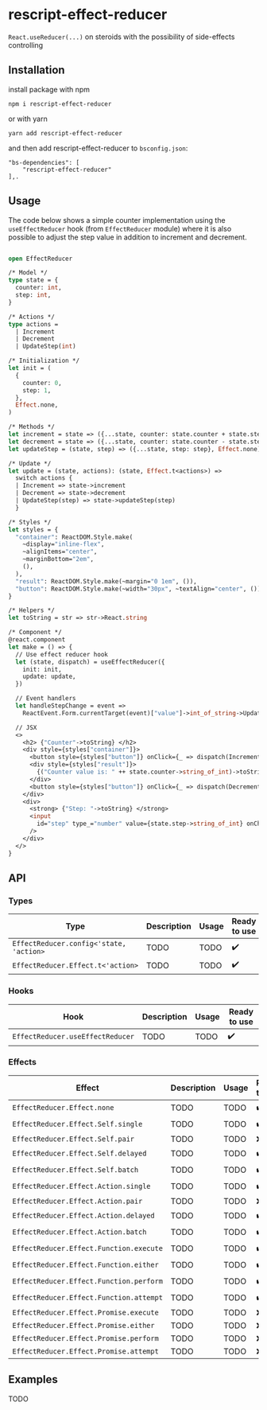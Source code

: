 # rescript-effect-reducer

`React.useReducer(...)` on steroids with the possibility of side-effects controlling

## Installation

install package with npm

```
npm i rescript-effect-reducer
```

or with yarn

```
yarn add rescript-effect-reducer
```

and then add rescript-effect-reducer to `bsconfig.json`:

```
"bs-dependencies": [
    "rescript-effect-reducer"
],.
```

## Usage

The code below shows a simple counter implementation using the `useEffectReducer` hook (from `EffectReducer` module) where it is also possible to adjust the step value in addition to increment and decrement.

```ocaml

open EffectReducer

/* Model */
type state = {
  counter: int,
  step: int,
}

/* Actions */
type actions =
  | Increment
  | Decrement
  | UpdateStep(int)

/* Initialization */
let init = (
  {
    counter: 0,
    step: 1,
  },
  Effect.none,
)

/* Methods */
let increment = state => ({...state, counter: state.counter + state.step}, Effect.none)
let decrement = state => ({...state, counter: state.counter - state.step}, Effect.none)
let updateStep = (state, step) => ({...state, step: step}, Effect.none)

/* Update */
let update = (state, actions): (state, Effect.t<actions>) =>
  switch actions {
  | Increment => state->increment
  | Decrement => state->decrement
  | UpdateStep(step) => state->updateStep(step)
  }

/* Styles */
let styles = {
  "container": ReactDOM.Style.make(
    ~display="inline-flex",
    ~alignItems="center",
    ~marginBottom="2em",
    (),
  ),
  "result": ReactDOM.Style.make(~margin="0 1em", ()),
  "button": ReactDOM.Style.make(~width="30px", ~textAlign="center", ()),
}

/* Helpers */
let toString = str => str->React.string

/* Component */
@react.component
let make = () => {
  // Use effect reducer hook
  let (state, dispatch) = useEffectReducer({
    init: init,
    update: update,
  })

  // Event handlers
  let handleStepChange = event =>
    ReactEvent.Form.currentTarget(event)["value"]->int_of_string->UpdateStep->dispatch

  // JSX
  <>
    <h2> {"Counter"->toString} </h2>
    <div style={styles["container"]}>
      <button style={styles["button"]} onClick={_ => dispatch(Increment)}> {"+"->toString} </button>
      <div style={styles["result"]}>
        {("Counter value is: " ++ state.counter->string_of_int)->toString}
      </div>
      <button style={styles["button"]} onClick={_ => dispatch(Decrement)}> {"-"->toString} </button>
    </div>
    <div>
      <strong> {"Step: "->toString} </strong>
      <input
        id="step" type_="number" value={state.step->string_of_int} onChange={handleStepChange}
      />
    </div>
  </>
}

```

## API

### Types

| Type                                    | Description | Usage | Ready to use       |
| --------------------------------------- | ----------- | ----- | ------------------ |
| `EffectReducer.config<'state, 'action>` | TODO        | TODO  | :heavy_check_mark: |
| `EffectReducer.Effect.t<'action>`       | TODO        | TODO  | :heavy_check_mark: |

### Hooks

| Hook                             | Description | Usage | Ready to use       |
| -------------------------------- | ----------- | ----- | ------------------ |
| `EffectReducer.useEffectReducer` | TODO        | TODO  | :heavy_check_mark: |

### Effects

| Effect                                  | Description | Usage | Ready to use       |
| --------------------------------------- | ----------- | ----- | ------------------ |
| `EffectReducer.Effect.none`             | TODO        | TODO  | :heavy_check_mark: |
| `EffectReducer.Effect.Self.single`      | TODO        | TODO  | :heavy_check_mark: |
| `EffectReducer.Effect.Self.pair`        | TODO        | TODO  | :x:                |
| `EffectReducer.Effect.Self.delayed`     | TODO        | TODO  | :heavy_check_mark: |
| `EffectReducer.Effect.Self.batch`       | TODO        | TODO  | :heavy_check_mark: |
| `EffectReducer.Effect.Action.single`    | TODO        | TODO  | :heavy_check_mark: |
| `EffectReducer.Effect.Action.pair`      | TODO        | TODO  | :x:                |
| `EffectReducer.Effect.Action.delayed`   | TODO        | TODO  | :heavy_check_mark: |
| `EffectReducer.Effect.Action.batch`     | TODO        | TODO  | :heavy_check_mark: |
| `EffectReducer.Effect.Function.execute` | TODO        | TODO  | :heavy_check_mark: |
| `EffectReducer.Effect.Function.either`  | TODO        | TODO  | :heavy_check_mark: |
| `EffectReducer.Effect.Function.perform` | TODO        | TODO  | :heavy_check_mark: |
| `EffectReducer.Effect.Function.attempt` | TODO        | TODO  | :heavy_check_mark: |
| `EffectReducer.Effect.Promise.execute`  | TODO        | TODO  | :x:                |
| `EffectReducer.Effect.Promise.either`   | TODO        | TODO  | :x:                |
| `EffectReducer.Effect.Promise.perform`  | TODO        | TODO  | :x:                |
| `EffectReducer.Effect.Promise.attempt`  | TODO        | TODO  | :x:                |

## Examples

TODO
